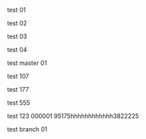 test 01

test 02

test 03

test 04

test master 01

test 107

test 177

test 555

test 123 000001
95175hhhhhhhhhhhh3822225

test branch 01
